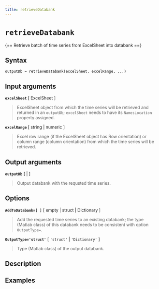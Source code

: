 ```yaml
---
title: retrieveDatabank
---
```


# `retrieveDatabank`

{== Retrieve batch of time series from ExcelSheet into databank ==}


## Syntax 

    outputDb = retrieveDatabank(excelSheet, excelRange, ...)


## Input arguments 

__`excelSheet`__ [ ExcelSheet ] 
> 
> ExcelSheet object from which the time series will be retrieved and
> returned in an `outputDb`; `excelSheet` needs to have its
> `NamesLocation` property assigned.
> 

__`excelRange`__ [ string | numeric ] 
>
> Excel row range (if the ExcelSheet object has Row orientation) or
> column range (column orientation) from which the time series will be
> retrieved.
>


## Output arguments 

__`outputDb`__ [ | ] 
>
> Output databank with the requsted time series.
>

## Options 

__`AddToDatabank=[ ]`__ [ empty | struct | Dictionary ] 
>
> Add the requested time series to an existing databank; the type (Matlab
> class) of this databank needs to be consistent with option `OutputType=`.
>

__`OutputType='struct'`__ [ `'struct'` | `'Dictionary'` ] 
>
> Type (Matlab class) of the output databank.
>

## Description 



## Examples

```matlab
```

